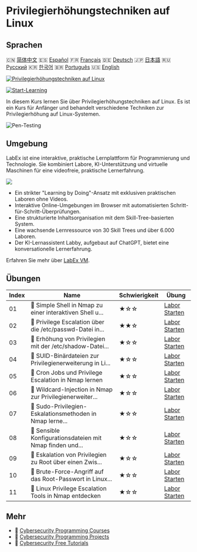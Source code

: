 # Privilegierhöhungstechniken auf Linux

## Sprachen

🇨🇳 [简体中文](README_zh.md) 🇪🇸 [Español](README_es.md) 🇫🇷 [Français](README_fr.md) 🇩🇪 [Deutsch](README_de.md) 🇯🇵 [日本語](README_ja.md) 🇷🇺 [Русский](README_ru.md) 🇰🇷 [한국어](README_ko.md) 🇧🇷 [Português](README_pt.md) 🇺🇸 [English](README.md) 

[![Privilegierhöhungstechniken auf Linux](https://cover-creator.labex.io/privilege-escalation-techniques-on-linux.png?lang=de)](https://labex.io/de/courses/privilege-escalation-techniques-on-linux)

[![Start-Learning](https://img.shields.io/badge/Start-Learning-whitesmoke?style=for-the-badge)](https://labex.io/de/courses/privilege-escalation-techniques-on-linux)

In diesem Kurs lernen Sie über Privilegierhöhungstechniken auf Linux. Es ist ein Kurs für Anfänger und behandelt verschiedene Techniken zur Privilegierhöhung auf Linux-Systemen.

![Pen-Testing](https://img.shields.io/badge/Pen-Testing-whitesmoke?style=for-the-badge&logo=pen-testing)


## Umgebung

LabEx ist eine interaktive, praktische Lernplattform für Programmierung und Technologie. Sie kombiniert Labore, KI-Unterstützung und virtuelle Maschinen für eine videofreie, praktische Lernerfahrung.

![](https://tutorial-screenshot.getvm.io/images/vm-1725247253.png)

- Ein strikter "Learning by Doing"-Ansatz mit exklusiven praktischen Laboren ohne Videos.
- Interaktive Online-Umgebungen im Browser mit automatisierten Schritt-für-Schritt-Überprüfungen.
- Eine strukturierte Inhaltsorganisation mit dem Skill-Tree-basierten System.
- Eine wachsende Lernressource von 30 Skill Trees und über 6.000 Laboren.
- Der KI-Lernassistent Labby, aufgebaut auf ChatGPT, bietet eine konversationelle Lernerfahrung.

Erfahren Sie mehr über [LabEx VM](https://support.labex.io/using-labex/virtual-machine).

## Übungen

|   Index | Name                                                     | Schwierigkeit   | Übung                                                                                                                                                     |
|---------|----------------------------------------------------------|-----------------|-----------------------------------------------------------------------------------------------------------------------------------------------------------|
|      01 | 📖 Simple Shell in Nmap zu einer interaktiven Shell u... | ★☆☆             | <a target='_blank' href='https://labex.io/de/tutorials/upgrade-simple-shell-to-interactive-shell-in-nmap-416148'>Labor Starten</a>                        |
|      02 | 📖 Privilege Escalation über die /etc/passwd-Datei in... | ★★☆             | <a target='_blank' href='https://labex.io/de/tutorials/explore-privilege-escalation-via-etc-passwd-file-in-nmap-416141'>Labor Starten</a>                 |
|      03 | 📖 Erhöhung von Privilegien mit der /etc/shadow-Datei... | ★☆☆             | <a target='_blank' href='https://labex.io/de/tutorials/escalate-privileges-using-etc-shadow-file-in-linux-416142'>Labor Starten</a>                       |
|      04 | 📖 SUID-Binärdateien zur Privilegienerweiterung in Li... | ★☆☆             | <a target='_blank' href='https://labex.io/de/tutorials/nmap-exploit-suid-binaries-for-privilege-escalation-in-linux-416147'>Labor Starten</a>             |
|      05 | 📖 Cron Jobs und Privilege Escalation in Nmap lernen     | ★☆☆             | <a target='_blank' href='https://labex.io/de/tutorials/learn-cron-jobs-and-privilege-escalation-in-nmap-416140'>Labor Starten</a>                         |
|      06 | 📖 Wildcard-Injection in Nmap zur Privilegienerweiter... | ★☆☆             | <a target='_blank' href='https://labex.io/de/tutorials/perform-wildcard-injection-in-nmap-for-privilege-escalation-416144'>Labor Starten</a>              |
|      07 | 📖 Sudo-Privilegien-Eskalationsmethoden in Nmap lerne... | ★☆☆             | <a target='_blank' href='https://labex.io/de/tutorials/learn-sudo-privilege-escalation-methods-in-nmap-416145'>Labor Starten</a>                          |
|      08 | 📖 Sensible Konfigurationsdateien mit Nmap finden und... | ★☆☆             | <a target='_blank' href='https://labex.io/de/tutorials/find-and-exploit-sensitive-config-files-for-privilege-escalation-in-nmap-416138'>Labor Starten</a> |
|      09 | 📖 Eskalation von Privilegien zu Root über einen Zwis... | ★☆☆             | <a target='_blank' href='https://labex.io/de/tutorials/nmap-escalate-privileges-to-root-via-intermediate-user-in-nmap-416146'>Labor Starten</a>           |
|      10 | 📖 Brute-Force-Angriff auf das Root-Passwort in Linux... | ★☆☆             | <a target='_blank' href='https://labex.io/de/tutorials/brute-force-root-password-in-linux-with-sucrack-and-hydra-416139'>Labor Starten</a>                |
|      11 | 📖 Linux Privilege Escalation Tools in Nmap entdecken    | ★☆☆             | <a target='_blank' href='https://labex.io/de/tutorials/explore-linux-privilege-escalation-tools-in-nmap-416143'>Labor Starten</a>                         |

## Mehr

- 🔗 [Cybersecurity Programming Courses](https://github.com/labex-labs/awesome-programming-courses)
- 🔗 [Cybersecurity Programming Projects](https://github.com/labex-labs/awesome-programming-projects)
- 🔗 [Cybersecurity Free Tutorials](https://github.com/labex-labs/cybersecurity-free-tutorials)

